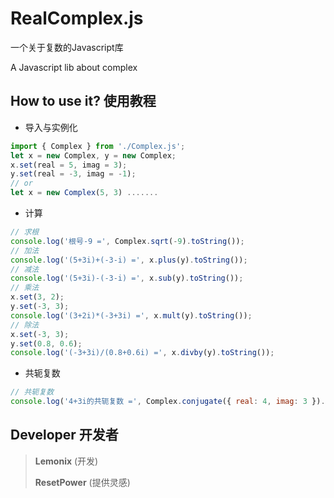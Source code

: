 # RealComplex.js
一个关于复数的Javascript库

A Javascript lib about complex

## How to use it? 使用教程

- 导入与实例化
```javascript
import { Complex } from './Complex.js';
let x = new Complex, y = new Complex;
x.set(real = 5, imag = 3);
y.set(real = -3, imag = -1);
// or
let x = new Complex(5, 3) .......
```

- 计算
```javascript
// 求根
console.log('根号-9 =', Complex.sqrt(-9).toString());
// 加法
console.log('(5+3i)+(-3-i) =', x.plus(y).toString());
// 减法
console.log('(5+3i)-(-3-i) =', x.sub(y).toString());
// 乘法
x.set(3, 2);
y.set(-3, 3);
console.log('(3+2i)*(-3+3i) =', x.mult(y).toString());
// 除法
x.set(-3, 3);
y.set(0.8, 0.6);
console.log('(-3+3i)/(0.8+0.6i) =', x.divby(y).toString());
```

- 共轭复数
```javascript
// 共轭复数
console.log('4+3i的共轭复数 =', Complex.conjugate({ real: 4, imag: 3 }).toString())
```

## Developer 开发者
> **Lemonix** (开发)
> 
> **ResetPower** (提供灵感)